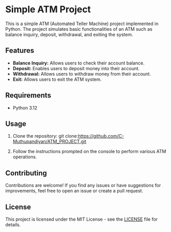 # Simple ATM Project

This is a simple ATM (Automated Teller Machine) project implemented in Python. The project simulates basic functionalities of an ATM such as balance inquiry, deposit, withdrawal, and exiting the system.

## Features

- **Balance Inquiry:** Allows users to check their account balance.
- **Deposit:** Enables users to deposit money into their account.
- **Withdrawal:** Allows users to withdraw money from their account.
- **Exit:** Allows users to exit the ATM system.

## Requirements

- Python 3.12

## Usage

1. Clone the repository:
 git clone:https://github.com/C-Muthupandiyan/ATM_PROJECT.git



2. Follow the instructions prompted on the console to perform various ATM operations.

## Contributing

Contributions are welcome! If you find any issues or have suggestions for improvements, feel free to open an issue or create a pull request.

## License

This project is licensed under the MIT License - see the [LICENSE](LICENSE) file for details.



